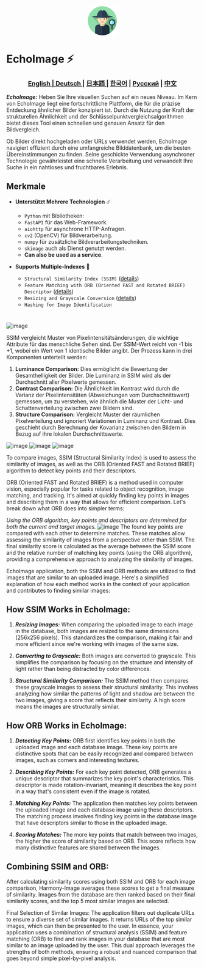 <div align="center">
  <img src="assets/logo.svg" width="15%"/>
</div>

# EchoImage ⚡️

<div align="center">
  <h3> <a href="https://github.com/Solrikk/Harmony-Image/blob/main/README.md"> English | <a href="https://github.com/Solrikk/Harmony-Image/blob/main/README_GE.md"> Deutsch </a> | <a href="https://github.com/Solrikk/Harmony-Image/blob/main/README_JP.md"> 日本語 </a> | <a href="README_KR.md">한국어</a> | <a href="https://github.com/Solrikk/Harmony-Image/blob/main/README_RU.md">Русский</a> | <a href="README_CN.md">中文</a> </h3>
</div>

 **_EchoImage:_** Heben Sie Ihre visuellen Suchen auf ein neues Niveau. Im Kern von EchoImage liegt eine fortschrittliche Plattform, die für die präzise Entdeckung ähnlicher Bilder konzipiert ist. Durch die Nutzung der Kraft der strukturellen Ähnlichkeit und der Schlüsselpunktvergleichsalgorithmen bietet dieses Tool einen schnellen und genauen Ansatz für den Bildvergleich.

Ob Bilder direkt hochgeladen oder URLs verwendet werden, EchoImage navigiert effizient durch eine umfangreiche Bilddatenbank, um die besten Übereinstimmungen zu finden. Seine geschickte Verwendung asynchroner Technologie gewährleistet eine schnelle Verarbeitung und verwandelt Ihre Suche in ein nahtloses und fruchtbares Erlebnis.

## Merkmale
- **Unterstützt Mehrere Technologien** ☄️

  - `Python` mit Bibliotheken:
  - `FastAPI` für das Web-Framework.
  - `aiohttp` für asynchrone HTTP-Anfragen.
  - `cv2` (OpenCV) für Bildverarbeitung.
  - `numpy` für zusätzliche Bildverarbeitungstechniken.
  - `skimage` auch als Dienst genutzt werden.
  - **Can also be used as a service**.

- **Supports Multiple-Indexes** 🚀

  - `Structural Similarity Index (SSIM)` ([details](https://en.wikipedia.org/wiki/Structural_similarity_index_measure))
  - `Feature Matching with ORB (Oriented FAST and Rotated BRIEF) Descriptor` ([details](https://en.wikipedia.org/wiki/Oriented_FAST_and_rotated_BRIEF))
  - `Resizing and Grayscale Conversion` ([details](https://en.wikipedia.org/wiki/Grayscale))
  - `Hashing for Image Identification` 

#

![image](https://wikimedia.org/api/rest_v1/media/math/render/svg/4203f29f732e5cdc9d8a95907ef6d8e12f08ca09)

SSIM vergleicht Muster von Pixelintensitätsänderungen, die wichtige Attribute für das menschliche Sehen sind. Der SSIM-Wert reicht von -1 bis +1, wobei ein Wert von 1 identische Bilder angibt. Der Prozess kann in drei Komponenten unterteilt werden:
1) **Luminance Comparison:** Dies ermöglicht die Bewertung der Gesamthelligkeit der Bilder. Die Luminanz in SSIM wird als der Durchschnitt aller Pixelwerte gemessen.
2) **Contrast Comparison:** Die Ähnlichkeit im Kontrast wird durch die Varianz der Pixelintensitäten (Abweichungen vom Durchschnittswert) gemessen, um zu verstehen, wie ähnlich die Muster der Licht- und Schattenverteilung zwischen zwei Bildern sind.
3) **Structure Comparison:** Vergleicht Muster der räumlichen Pixelverteilung und ignoriert Variationen in Luminanz und Kontrast. Dies geschieht durch Berechnung der Kovarianz zwischen den Bildern in Bezug auf ihre lokalen Durchschnittswerte.

![image](https://wikimedia.org/api/rest_v1/media/math/render/svg/96b4f1c3840c3707a93197798dcbfbfff24fa92b)
![image](https://wikimedia.org/api/rest_v1/media/math/render/svg/fcda97086476fa420b3b06568a0d202980a600d0)
![image](https://wikimedia.org/api/rest_v1/media/math/render/svg/1aebd62ba5b7e6ae47780ccfa659333f078d6eac)

To compare images, SSIM (Structural Similarity Index) is used to assess the similarity of images, as well as the ORB (Oriented FAST and Rotated BRIEF) algorithm to detect key points and their descriptors.

ORB (Oriented FAST and Rotated BRIEF) is a method used in computer vision, especially popular for tasks related to object recognition, image matching, and tracking. It's aimed at quickly finding key points in images and describing them in a way that allows for efficient comparison. Let's break down what ORB does into simpler terms:

_Using the ORB algorithm, key points and descriptors are determined for both the current and target images._
![image](https://i.stack.imgur.com/spSvt.png)
The found key points are compared with each other to determine matches. These matches allow assessing the similarity of images from a perspective other than SSIM. The final similarity score is calculated as the average between the SSIM score and the relative number of matching key points (using the ORB algorithm), providing a comprehensive approach to analyzing the similarity of images.

EchoImage application, both the SSIM and ORB methods are utilized to find images that are similar to an uploaded image. Here's a simplified explanation of how each method works in the context of your application and contributes to finding similar images:

## How SSIM Works in EchoImage:
1) **_Resizing Images:_** When comparing the uploaded image to each image in the database, both images are resized to the same dimensions (256x256 pixels). This standardizes the comparison, making it fair and more efficient since we're working with images of the same size.

2) **_Converting to Grayscale:_** Both images are converted to grayscale. This simplifies the comparison by focusing on the structure and intensity of light rather than being distracted by color differences.

3) **_Structural Similarity Comparison:_** The SSIM method then compares these grayscale images to assess their structural similarity. This involves analyzing how similar the patterns of light and shadow are between the two images, giving a score that reflects their similarity. A high score means the images are structurally similar.

## How ORB Works in EchoImage:
1) **_Detecting Key Points:_** ORB first identifies key points in both the uploaded image and each database image. These key points are distinctive spots that can be easily recognized and compared between images, such as corners and interesting textures.

2) **_Describing Key Points:_** For each key point detected, ORB generates a unique descriptor that summarizes the key point's characteristics. This descriptor is made rotation-invariant, meaning it describes the key point in a way that's consistent even if the image is rotated.

3) **_Matching Key Points:_** The application then matches key points between the uploaded image and each database image using these descriptors. The matching process involves finding key points in the database image that have descriptors similar to those in the uploaded image.

4) **_Scoring Matches:_** The more key points that match between two images, the higher the score of similarity based on ORB. This score reflects how many distinctive features are shared between the images.

## Combining SSIM and ORB:
 After calculating similarity scores using both SSIM and ORB for each image comparison, Harmony-Image averages these scores to get a final measure of similarity.
Images from the database are then ranked based on their final similarity scores, and the top 5 most similar images are selected.

 Final Selection of Similar Images:
The application filters out duplicate URLs to ensure a diverse set of similar images.
 It returns URLs of the top similar images, which can then be presented to the user.
 In essence, your application uses a combination of structural analysis (SSIM) and feature matching (ORB) to find and rank images in your database that are most similar to an image uploaded by the user. This dual approach leverages the strengths of both methods, ensuring a robust and nuanced comparison that goes beyond simple pixel-by-pixel analysis.

